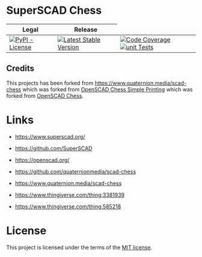 # SuperSCAD Chess

<table>
<thead>
<tr>
<th>Legal</th>
<th>Release</th>
</tr>
</thead>
<tbody>
<tr>
<td>
<a href="https://pypi.org/project/Super-SCAD-Chess/" target="_blank"><img alt="PyPI - License" src="https://img.shields.io/pypi/l/Super-SCAD-Chess">
</a>
</td>
<td>
<a href="https://badge.fury.io/py/Super-SCAD-Chess" target="_blank"><img src="https://badge.fury.io/py/Super-SCAD-Chess.svg" alt="Latest Stable Version"/></a><br/>
</td>
<td>
<a href="https://codecov.io/gh/SuperSCAD/Chess" target="_blank"><img src="https://codecov.io/gh/SuperSCAD/Chess/graph/badge.svg" alt="Code Coverage"/></a>
<a href="https://github.com/SuperSCAD/Chess/actions/workflows/unit.yml"><img src="https://github.com/SuperSCAD/Chess/actions/workflows/unit.yml/badge.svg" alt="unit Tests"/></a>
</td>
</tr>
</tbody>
</table>

## Credits

This projects has been forked from https://www.quaternion.media/scad-chess
which was forked from [OpenSCAD Chess Simple Printing](https://www.thingiverse.com/thing:3381939)
which was forked from [OpenSCAD Chess](https://www.thingiverse.com/thing:585218).

# Links

* https://www.superscad.org/
* https://github.com/SuperSCAD
* https://openscad.org/

* https://github.com/quaternionmedia/scad-chess
* https://www.quaternion.media/scad-chess
* https://www.thingiverse.com/thing:3381939
* https://www.thingiverse.com/thing:585218

# License

This project is licensed under the terms of the [MIT license](../Chess/LICENSE).
